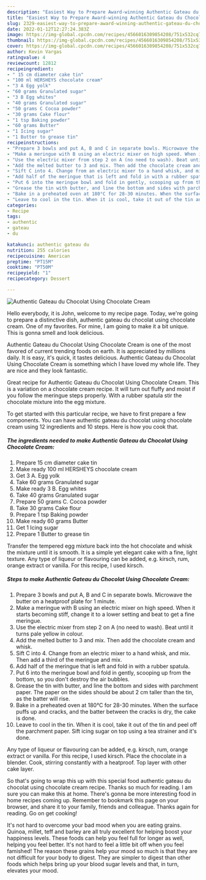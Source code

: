 ```yaml
---
description: "Easiest Way to Prepare Award-winning Authentic Gateau du Chocolat Using Chocolate Cream"
title: "Easiest Way to Prepare Award-winning Authentic Gateau du Chocolat Using Chocolate Cream"
slug: 2329-easiest-way-to-prepare-award-winning-authentic-gateau-du-chocolat-using-chocolate-cream
date: 2022-01-12T12:27:24.383Z
image: https://img-global.cpcdn.com/recipes/4566016309854208/751x532cq70/authentic-gateau-du-chocolat-using-chocolate-cream-recipe-main-photo.jpg
thumbnail: https://img-global.cpcdn.com/recipes/4566016309854208/751x532cq70/authentic-gateau-du-chocolat-using-chocolate-cream-recipe-main-photo.jpg
cover: https://img-global.cpcdn.com/recipes/4566016309854208/751x532cq70/authentic-gateau-du-chocolat-using-chocolate-cream-recipe-main-photo.jpg
author: Kevin Vargas
ratingvalue: 4
reviewcount: 12812
recipeingredient:
- " 15 cm diameter cake tin"
- "100 ml HERSHEYS chocolate cream"
- "3 A Egg yolk"
- "60 grams Granulated sugar"
- "3 B Egg whites"
- "40 grams Granulated sugar"
- "50 grams C Cocoa powder"
- "30 grams Cake flour"
- "1 tsp Baking powder"
- "60 grams Butter"
- "1 Icing sugar"
- "1 Butter to grease tin"
recipeinstructions:
- "Prepare 3 bowls and put A, B and C in separate bowls. Microwave the butter on a heatproof plate for 1 minute."
- "Make a meringue with B using an electric mixer on high speed. When it starts becoming stiff, change it to a lower setting and beat to get a fine meringue."
- "Use the electric mixer from step 2 on A (no need to wash). Beat until it turns pale yellow in colour."
- "Add the melted butter to 3 and mix. Then add the chocolate cream and whisk."
- "Sift C into 4. Change from an electric mixer to a hand whisk, and mix. Then add a third of the meringue and mix."
- "Add half of the meringue that is left and fold in with a rubber spatula."
- "Put 6 into the meringue bowl and fold in gently, scooping up from the bottom, so you don&#39;t destroy the air bubbles."
- "Grease the tin with butter, and line the bottom and sides with parchment paper. The paper on the sides should be about 2 cm taller than the tin, as the batter will rise."
- "Bake in a preheated oven at 180°C for 28-30 minutes. When the surface puffs up and cracks, and the batter between the cracks is dry, the cake is done."
- "Leave to cool in the tin. When it is cool, take it out of the tin and peel off the parchment paper. Sift icing sugar on top using a tea strainer and it&#39;s done."
categories:
- Recipe
tags:
- authentic
- gateau
- du

katakunci: authentic gateau du 
nutrition: 255 calories
recipecuisine: American
preptime: "PT15M"
cooktime: "PT50M"
recipeyield: "1"
recipecategory: Dessert

---
```



![Authentic Gateau du Chocolat Using Chocolate Cream](https://img-global.cpcdn.com/recipes/4566016309854208/751x532cq70/authentic-gateau-du-chocolat-using-chocolate-cream-recipe-main-photo.jpg)

Hello everybody, it is John, welcome to my recipe page. Today, we're going to prepare a distinctive dish, authentic gateau du chocolat using chocolate cream. One of my favorites. For mine, I am going to make it a bit unique. This is gonna smell and look delicious.

Authentic Gateau du Chocolat Using Chocolate Cream is one of the most favored of current trending foods on earth. It is appreciated by millions daily. It is easy, it's quick, it tastes delicious. Authentic Gateau du Chocolat Using Chocolate Cream is something which I have loved my whole life. They are nice and they look fantastic.

Great recipe for Authentic Gateau du Chocolat Using Chocolate Cream. This is a variation on a chocolate cream recipe. It will turn out fluffy and moist if you follow the meringue steps properly. With a rubber spatula stir the chocolate mixture into the egg mixture.


To get started with this particular recipe, we have to first prepare a few components. You can have authentic gateau du chocolat using chocolate cream using 12 ingredients and 10 steps. Here is how you cook that.

<!--inarticleads1-->

##### The ingredients needed to make Authentic Gateau du Chocolat Using Chocolate Cream:

1. Prepare  15 cm diameter cake tin
1. Make ready 100 ml HERSHEYS chocolate cream
1. Get 3 A. Egg yolk
1. Take 60 grams Granulated sugar
1. Make ready 3 B. Egg whites
1. Take 40 grams Granulated sugar
1. Prepare 50 grams C. Cocoa powder
1. Take 30 grams Cake flour
1. Prepare 1 tsp Baking powder
1. Make ready 60 grams Butter
1. Get 1 Icing sugar
1. Prepare 1 Butter to grease tin


Transfer the tempered egg mixture back into the hot chocolate and whisk the mixture until it is smooth. It is a simple yet elegant cake with a fine, light texture. Any type of liqueur or flavouring can be added, e.g. kirsch, rum, orange extract or vanilla. For this recipe, I used kirsch. 

<!--inarticleads2-->

##### Steps to make Authentic Gateau du Chocolat Using Chocolate Cream:

1. Prepare 3 bowls and put A, B and C in separate bowls. Microwave the butter on a heatproof plate for 1 minute.
1. Make a meringue with B using an electric mixer on high speed. When it starts becoming stiff, change it to a lower setting and beat to get a fine meringue.
1. Use the electric mixer from step 2 on A (no need to wash). Beat until it turns pale yellow in colour.
1. Add the melted butter to 3 and mix. Then add the chocolate cream and whisk.
1. Sift C into 4. Change from an electric mixer to a hand whisk, and mix. Then add a third of the meringue and mix.
1. Add half of the meringue that is left and fold in with a rubber spatula.
1. Put 6 into the meringue bowl and fold in gently, scooping up from the bottom, so you don&#39;t destroy the air bubbles.
1. Grease the tin with butter, and line the bottom and sides with parchment paper. The paper on the sides should be about 2 cm taller than the tin, as the batter will rise.
1. Bake in a preheated oven at 180°C for 28-30 minutes. When the surface puffs up and cracks, and the batter between the cracks is dry, the cake is done.
1. Leave to cool in the tin. When it is cool, take it out of the tin and peel off the parchment paper. Sift icing sugar on top using a tea strainer and it&#39;s done.


Any type of liqueur or flavouring can be added, e.g. kirsch, rum, orange extract or vanilla. For this recipe, I used kirsch. Place the chocolate in a blender. Cook, stirring constantly with a heatproof. Top layer with other cake layer. 

So that's going to wrap this up with this special food authentic gateau du chocolat using chocolate cream recipe. Thanks so much for reading. I am sure you can make this at home. There's gonna be more interesting food in home recipes coming up. Remember to bookmark this page on your browser, and share it to your family, friends and colleague. Thanks again for reading. Go on get cooking!

It's not hard to overcome your bad mood when you are eating grains. Quinoa, millet, teff and barley are all truly excellent for helping boost your happiness levels. These foods can help you feel full for longer as well, helping you feel better. It's not hard to feel a little bit off when you feel famished! The reason these grains help your mood so much is that they are not difficult for your body to digest. They are simpler to digest than other foods which helps bring up your blood sugar levels and that, in turn, elevates your mood.
